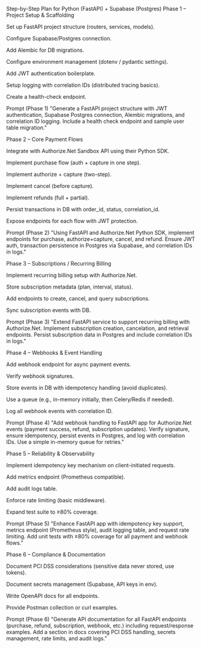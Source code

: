 Step-by-Step Plan for Python (FastAPI) + Supabase (Postgres)
Phase 1 – Project Setup & Scaffolding

 Set up FastAPI project structure (routers, services, models).

 Configure Supabase/Postgres connection.

 Add Alembic for DB migrations.

 Configure environment management (dotenv / pydantic settings).

 Add JWT authentication boilerplate.

 Setup logging with correlation IDs (distributed tracing basics).

 Create a health-check endpoint.

Prompt (Phase 1)
"Generate a FastAPI project structure with JWT authentication, Supabase Postgres connection, Alembic migrations, and correlation ID logging. Include a health check endpoint and sample user table migration."

Phase 2 – Core Payment Flows

 Integrate with Authorize.Net Sandbox API using their Python SDK.

 Implement purchase flow (auth + capture in one step).

 Implement authorize + capture (two-step).

 Implement cancel (before capture).

 Implement refunds (full + partial).

 Persist transactions in DB with order_id, status, correlation_id.

 Expose endpoints for each flow with JWT protection.

Prompt (Phase 2)
"Using FastAPI and Authorize.Net Python SDK, implement endpoints for purchase, authorize+capture, cancel, and refund. Ensure JWT auth, transaction persistence in Postgres via Supabase, and correlation IDs in logs."

Phase 3 – Subscriptions / Recurring Billing

 Implement recurring billing setup with Authorize.Net.

 Store subscription metadata (plan, interval, status).

 Add endpoints to create, cancel, and query subscriptions.

 Sync subscription events with DB.

Prompt (Phase 3)
"Extend FastAPI service to support recurring billing with Authorize.Net. Implement subscription creation, cancelation, and retrieval endpoints. Persist subscription data in Postgres and include correlation IDs in logs."

Phase 4 – Webhooks & Event Handling

 Add webhook endpoint for async payment events.

 Verify webhook signatures.

 Store events in DB with idempotency handling (avoid duplicates).

 Use a queue (e.g., in-memory initially, then Celery/Redis if needed).

 Log all webhook events with correlation ID.

Prompt (Phase 4)
"Add webhook handling to FastAPI app for Authorize.Net events (payment success, refund, subscription updates). Verify signature, ensure idempotency, persist events in Postgres, and log with correlation IDs. Use a simple in-memory queue for retries."

Phase 5 – Reliability & Observability

 Implement idempotency key mechanism on client-initiated requests.

 Add metrics endpoint (Prometheus compatible).

 Add audit logs table.

 Enforce rate limiting (basic middleware).

 Expand test suite to ≥80% coverage.

Prompt (Phase 5)
"Enhance FastAPI app with idempotency key support, metrics endpoint (Prometheus style), audit logging table, and request rate limiting. Add unit tests with ≥80% coverage for all payment and webhook flows."

Phase 6 – Compliance & Documentation

 Document PCI DSS considerations (sensitive data never stored, use tokens).

 Document secrets management (Supabase, API keys in env).

 Write OpenAPI docs for all endpoints.

 Provide Postman collection or curl examples.

Prompt (Phase 6)
"Generate API documentation for all FastAPI endpoints (purchase, refund, subscription, webhook, etc.) including request/response examples. Add a section in docs covering PCI DSS handling, secrets management, rate limits, and audit logs."